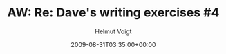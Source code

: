 ---
title: 'AW: Re: Dave''s writing exercises #4'
posts: 9
hash: 't1073'
author: 'Helmut Voigt'
date: 2009-08-31T03:35:00+00:00
sources:
  - http://forums.tokipona.org/viewtopic.php%3Ft=1073.html
---